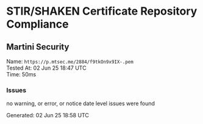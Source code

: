 # STIR/SHAKEN Certificate Repository Compliance

## Martini Security

Name: `https://p.mtsec.me/2884/f9tkOn9x9IX-.pem`\
Tested At: 02 Jun 25 18:47 UTC\
Time: 50ms

### Issues

no warning, or error, or notice date level issues were found

Generated: 02 Jun 25 18:58 UTC